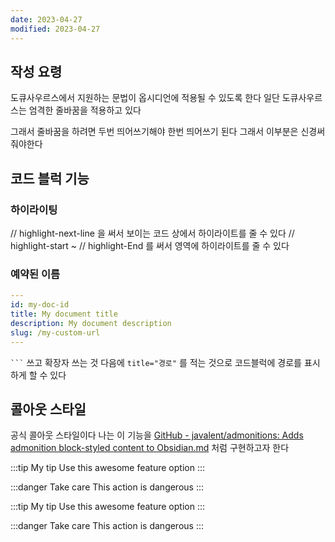```yaml
---
date: 2023-04-27
modified: 2023-04-27
---
```


## 작성 요령

도큐사우르스에서 지원하는 문법이 옵시디언에 적용될 수 있도록 한다
일단 도큐사우르스는 엄격한 줄바꿈을 적용하고 있다

그래서 줄바꿈을 하려면 두번 띄어쓰기해야 한번 띄어쓰기 된다
그래서 이부분은 신경써줘야한다

## 코드 블럭 기능

### 하이라이팅

// highlight-next-line
을 써서 보이는 코드 상에서 하이라이트를 줄 수 있다
// highlight-start ~ // highlight-End
를 써서 영역에 하이라이트를 줄 수 있다

### 예약된 이름

```yaml
---  
id: my-doc-id  
title: My document title  
description: My document description  
slug: /my-custom-url  
---
```

` ``` ` 쓰고 확장자 쓰는 것 다음에 `title="경로"` 를 적는 것으로 코드블럭에 경로를 표시하게 할 수 있다

## 콜아웃 스타일

공식 콜아웃 스타일이다
나는 이 기능을
[GitHub - javalent/admonitions: Adds admonition block-styled content to Obsidian.md](https://github.com/javalent/admonitions) 처럼 구현하고자 한다


:::tip My tip
Use this awesome feature option
:::

:::danger Take care
This action is dangerous
:::

:::tip My tip
Use this awesome feature option
:::

:::danger Take care
This action is dangerous
:::
